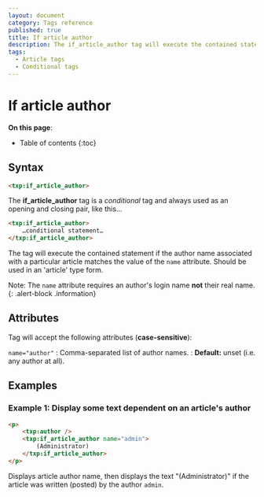 ```yaml
---
layout: document
category: Tags reference
published: true
title: If article author
description: The if_article_author tag will execute the contained statement if the author name associated with a particular article matches.
tags:
  - Article tags
  - Conditional tags
---
```


# If article author

**On this page**:

* Table of contents
{:toc}

## Syntax

~~~ html
<txp:if_article_author>
~~~

The **if_article_author** tag is a *conditional* tag and always used as an opening and closing pair, like this…

~~~ html
<txp:if_article_author>
    …conditional statement…
</txp:if_article_author>
~~~

The tag will execute the contained statement if the author name associated with a particular article matches the value of the `name` attribute. Should be used in an 'article' type form.

Note: The `name` attribute requires an author's login name **not** their real name.
{: .alert-block .information}

## Attributes

Tag will accept the following attributes (**case-sensitive**):

`name="author"`
: Comma-separated list of author names.
: **Default:** unset (i.e. any author at all).

## Examples

### Example 1: Display some text dependent on an article's author

~~~ html
<p>
    <txp:author />
    <txp:if_article_author name="admin">
        (Administrator)
    </txp:if_article_author>
</p>
~~~

Displays article author name, then displays the text "(Administrator)" if the article was written (posted) by the author `admin`.
